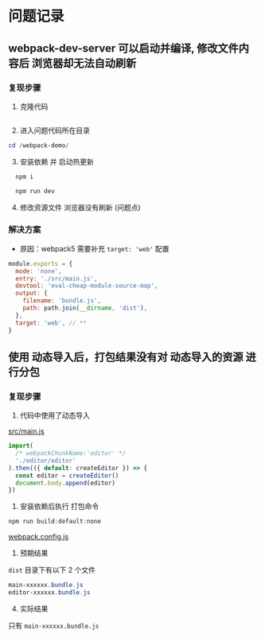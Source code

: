 # 问题记录

## webpack-dev-server 可以启动并编译, 修改文件内容后 浏览器却无法自动刷新

### 复现步骤

1. 克隆代码

```PowerShell
```

2. 进入问题代码所在目录

```PowerShell
cd /webpack-demo/
```

3. 安装依赖 并 启动热更新

```PowerShell
  npm i

  npm run dev
```

4. 修改资源文件
   浏览器没有刷新 (问题点)

### 解决方案

- 原因：webpack5 需要补充 `target: 'web'` 配置

```JavaScript
module.exports = {
  mode: 'none',
  entry: './src/main.js',
  devtool: 'eval-cheap-module-source-map',
  output: {
    filename: 'bundle.js',
    path: path.join(__dirname, 'dist'),
  },
  target: 'web', // **
}
```

## 使用 动态导入后，打包结果没有对 动态导入的资源 进行分包

### 复现步骤

1. 代码中使用了动态导入

[src/main.js](webpack-demo/src/main.js)

```JavaScript
import(
  /* webpackChunkName:'editor' */
  './editor/editor'
).then(({ default: createEditor }) => {
  const editor = createEditor()
  document.body.append(editor)
})
```

1. 安装依赖后执行 打包命令

```PowerShell
npm run build:default:none
```

[webpack.config.js](webpack-demo/webpack.config.js)

1. 预期结果

`dist` 目录下有以下 2 个文件

```PowerShell
main-xxxxxx.bundle.js
editor-xxxxxx.bundle.js
```

4. 实际结果

只有 `main-xxxxxx.bundle.js`
